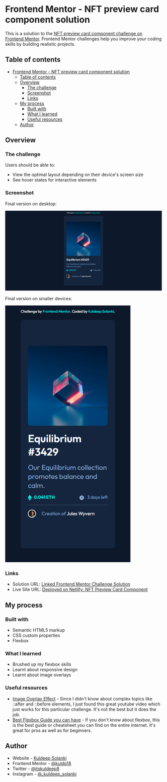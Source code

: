 # Frontend Mentor - NFT preview card component solution

This is a solution to the [NFT preview card component challenge on Frontend Mentor](https://www.frontendmentor.io/challenges/nft-preview-card-component-SbdUL_w0U). Frontend Mentor challenges help you improve your coding skills by building realistic projects.

## Table of contents

- [Frontend Mentor - NFT preview card component solution](#frontend-mentor---nft-preview-card-component-solution)
  - [Table of contents](#table-of-contents)
  - [Overview](#overview)
    - [The challenge](#the-challenge)
    - [Screenshot](#screenshot)
    - [Links](#links)
  - [My process](#my-process)
    - [Built with](#built-with)
    - [What I learned](#what-i-learned)
    - [Useful resources](#useful-resources)
  - [Author](#author)

## Overview

### The challenge

Users should be able to:

- View the optimal layout depending on their device's screen size
- See hover states for interactive elements

### Screenshot

Final version on desktop:

![](./screenshots/desktop-solution.png)

Final version on smaller devices:

![](./screenshots/mobile-solution.png)

### Links

- Solution URL: [Linked Frontend Mentor Challenge Solution](https://www.frontendmentor.io/solutions/implemented-responsive-design-using-less-code-in-media-queries-sH_b_4gMu)
- Live Site URL: [Deployed on Netlify: NFT Preview Card Component](https://nft-card-component-kuldp18.netlify.app)

## My process

### Built with

- Semantic HTML5 markup
- CSS custom properties
- Flexbox

### What I learned

- Brushed up my flexbox skills
- Learnt about responsive design
- Learnt about image overlays

### Useful resources

- [Image Overlay Effect](https://www.youtube.com/watch?v=-wV4Har4xkQ) - Since I didn't know about complex topics like ::after and ::before elements, I just found this great youtube video which just works for this particular challenge. It's not the best but it does the job.
- [Best Flexbox Guide you can have](https://css-tricks.com/snippets/css/a-guide-to-flexbox/) - If you don't know about flexbox, this is the best guide or cheatsheet you can find on the entire internet. It's great for pros as well as for beginners.

## Author

- Website - [Kuldeep Solanki](https://ksolanki.netlify.app)
- Frontend Mentor - [@kuldp18](https://www.frontendmentor.io/profile/kuldp18)
- Twitter - [@itskuldeep8](https://www.twitter.com/itskuldeep8)
- Instagram - [@\_kuldeep_solanki](https://www.instagram.com/_kuldeep_solanki)
